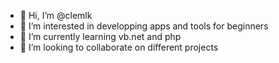 - 👋 Hi, I’m @clemlk
- 👀 I’m interested in developping apps and tools for beginners
- 🌱 I’m currently learning vb.net and php
- 💞️ I’m looking to collaborate on different projects

<!---
clemlk/clemlk is a ✨ special ✨ repository because its `README.md` (this file) appears on your GitHub profile.
You can click the Preview link to take a look at your changes.
--->
